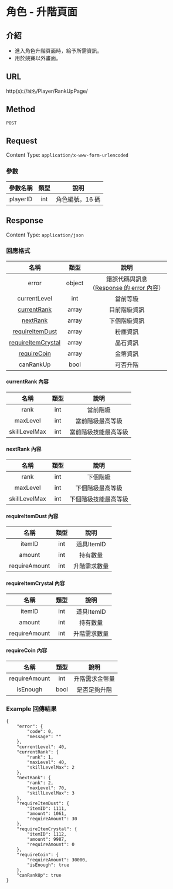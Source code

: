 # 角色 - 升階頁面

## 介紹

- 進入角色升階頁面時，給予所需資訊。
- 用於競賽以外畫面。

## URL

http(s)://`域名`/Player/RankUpPage/

## Method

`POST`

## Request

Content Type: `application/x-www-form-urlencoded`

### 參數

| 參數名稱 | 類型 | 說明 |
|:-:|:-:|:-:|
| playerID | int | 角色編號，16 碼 |

## Response

Content Type: `application/json`

### 回應格式

| 名稱 | 類型 | 說明 |
|:-:|:-:|:-:|
| error | object | 錯誤代碼與訊息<br>（[Response 的 error 內容](../response.md#error)） |
| currentLevel | int | 當前等級 |
| [currentRank](#currentRank) | array | 目前階級資訊 |
| [nextRank](#nextRank) | array | 下個階級資訊 |
| [requireItemDust](#requireItemDust) | array | 粉塵資訊 |
| [requireItemCrystal](#requireItemCrystal) | array | 晶石資訊 |
| [requireCoin](#requireCoin) | array | 金幣資訊 |
| canRankUp | bool | 可否升階 |

#### <span id="currentRank">currentRank 內容</span>


| 名稱 | 類型 | 說明 |
|:-:|:-:|:-:|
| rank | int | 當前階級 |
| maxLevel | int | 當前階級最高等級 |
| skillLevelMax | int | 當前階級技能最高等級 |
#### <span id="nextRank">nextRank 內容</span>


| 名稱 | 類型 | 說明 |
|:-:|:-:|:-:|
| rank | int | 下個階級 |
| maxLevel | int | 下個階級最高等級 |
| skillLevelMax | int | 下個階級技能最高等級 |
#### <span id="requireItemDust">requireItemDust 內容</span>


| 名稱 | 類型 | 說明 |
|:-:|:-:|:-:|
| itemID | int | 道具ItemID |
| amount | int | 持有數量 |
| requireAmount | int | 升階需求數量 |
#### <span id="requireItemCrystal">requireItemCrystal 內容</span>

| 名稱 | 類型 | 說明 |
|:-:|:-:|:-:|
| itemID | int | 道具ItemID |
| amount | int | 持有數量 |
| requireAmount | int | 升階需求數量 |
#### <span id="requireCoin">requireCoin 內容</span>

| 名稱 | 類型 | 說明 |
|:-:|:-:|:-:|
| requireAmount | int | 升階需求金幣量 |
| isEnough | bool | 是否足夠升階 |

### Example 回傳結果
    {
        "error": {
            "code": 0,
            "message": ""
        },
        "currentLevel": 40,
        "currentRank": {
            "rank": 1,
            "maxLevel": 40,
            "skillLevelMax": 2
        },
        "nextRank": {
            "rank": 2,
            "maxLevel": 70,
            "skillLevelMax": 3
        },
        "requireItemDust": {
            "itemID": 1111,
            "amount": 1061,
            "requireAmount": 30
        },
        "requireItemCrystal": {
            "itemID": 1112,
            "amount": 9987,
            "requireAmount": 0
        },
        "requireCoin": {
            "requireAmount": 30000,
            "isEnough": true
        },
        "canRankUp": true
    }